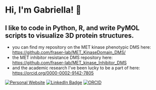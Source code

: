 # Hi, I'm Gabriella! 👋

## I like to code in Python, R, and write PyMOL scripts to visualize 3D protein structures. 

- you can find my repository on the MET kinase phenotypic DMS here: https://github.com/fraser-lab/MET_KinaseDomain_DMS/
- the MET inhibitor resistance DMS repository here: https://github.com/fraser-lab/MET_kinase_Inhibitor_DMS
- and the academic research I've been lucky to be a part of here: https://orcid.org/0000-0002-9142-7805
  
[![Personal Website](https://img.shields.io/badge/Webiste%20profile-8A2BE2)](https://www.gestevam.github.io)
[![LinkedIn Badge](https://img.shields.io/badge/LinkedIn%20profile-8A2BE2)](https://www.linkedin.com/in/gestevam/)
[![ORCID](https://img.shields.io/badge/ORCID%20profile-8A2BE2)](https://orcid.org/0000-0002-9142-7805) 

